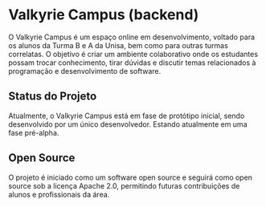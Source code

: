 # Valkyrie Campus (backend)

O Valkyrie Campus é um espaço online em desenvolvimento, voltado para os alunos da Turma B e A da Unisa, bem como para outras turmas correlatas. O objetivo é criar um ambiente colaborativo onde os estudantes possam trocar conhecimento, tirar dúvidas e discutir temas relacionados à programação e desenvolvimento de software.

## Status do Projeto
Atualmente, o Valkyrie Campus está em fase de protótipo inicial, sendo desenvolvido por um único desenvolvedor. Estando atualmente em uma fase pré-alpha.

## Open Source
O projeto é iniciado como um software open source e seguirá como open source sob a licença Apache 2.0, permitindo futuras contribuições de alunos e profissionais da área.

